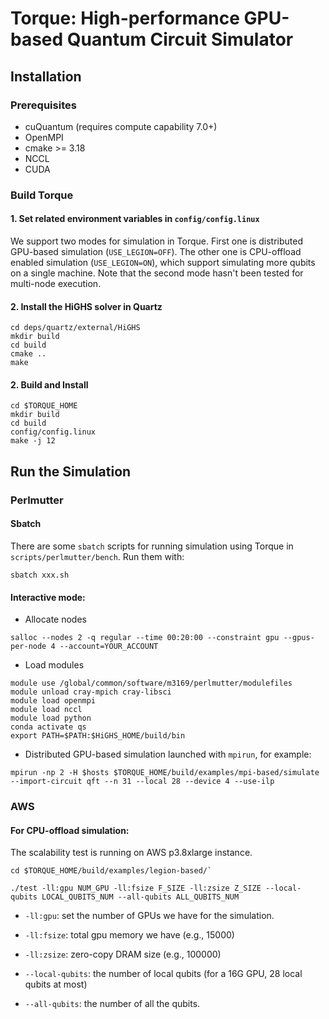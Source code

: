 # Torque: High-performance GPU-based Quantum Circuit Simulator

## Installation

### Prerequisites
* cuQuantum (requires compute capability 7.0+)
* OpenMPI
* cmake >= 3.18
* NCCL
* CUDA

### Build Torque

#### 1. Set related environment variables in `config/config.linux`
We support two modes for simulation in Torque. First one is distributed GPU-based simulation (`USE_LEGION=OFF`). The other one is CPU-offload enabled simulation (`USE_LEGION=ON`), which support simulating more qubits on a single machine. Note that the second mode hasn't been tested for multi-node execution.

#### 2. Install the HiGHS solver in Quartz
```shell
cd deps/quartz/external/HiGHS
mkdir build
cd build
cmake ..
make
```
#### 2. Build and Install
```shell
cd $TORQUE_HOME
mkdir build
cd build
config/config.linux
make -j 12
```

## Run the Simulation
### Perlmutter

#### Sbatch
There are some `sbatch` scripts for running simulation using Torque in `scripts/perlmutter/bench`. Run them with:
```
sbatch xxx.sh
```

#### Interactive mode:
* Allocate nodes
```
salloc --nodes 2 -q regular --time 00:20:00 --constraint gpu --gpus-per-node 4 --account=YOUR_ACCOUNT
```
* Load modules

```
module use /global/common/software/m3169/perlmutter/modulefiles
module unload cray-mpich cray-libsci
module load openmpi
module load nccl
module load python
conda activate qs
export PATH=$PATH:$HiGHS_HOME/build/bin
```

* Distributed GPU-based simulation launched with `mpirun`, for example:

```
mpirun -np 2 -H $hosts $TORQUE_HOME/build/examples/mpi-based/simulate --import-circuit qft --n 31 --local 28 --device 4 --use-ilp
```

### AWS

#### For CPU-offload simulation:
The scalability test is running on AWS p3.8xlarge instance.
```
cd $TORQUE_HOME/build/examples/legion-based/`

./test -ll:gpu NUM_GPU -ll:fsize F_SIZE -ll:zsize Z_SIZE --local-qubits LOCAL_QUBITS_NUM --all-qubits ALL_QUBITS_NUM
```
* `-ll:gpu`: set the number of GPUs we have for the simulation.

* `-ll:fsize`: total gpu memory we have (e.g., 15000)

* `-ll:zsize`: zero-copy DRAM size (e.g., 100000)

* `--local-qubits`: the number of local qubits (for a 16G GPU, 28 local qubits at most)

* `--all-qubits`: the number of all the qubits.

